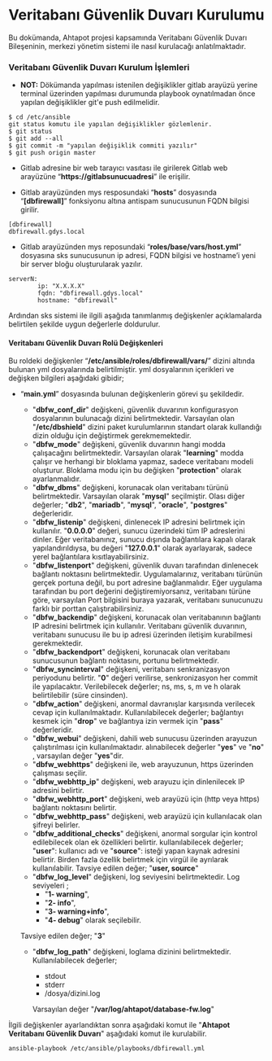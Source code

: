 # Veritabanı Güvenlik Duvarı Kurulumu



Bu dokümanda, Ahtapot projesi kapsamında Veritabanı Güvenlik Duvarı Bileşeninin, merkezi yönetim sistemi ile nasıl kurulacağı anlatılmaktadır.

### Veritabanı Güvenlik Duvarı Kurulum İşlemleri

* **NOT:** Dökümanda yapılması istenilen değişiklikler gitlab arayüzü yerine terminal üzerinden yapılması durumunda playbook oynatılmadan önce yapılan değişiklikler git'e push edilmelidir.

```
$ cd /etc/ansible
git status komutu ile yapılan değişiklikler gözlemlenir.
$ git status  
$ git add --all
$ git commit -m "yapılan değişiklik commiti yazılır"
$ git push origin master
```

* Gitlab adresine  bir web tarayıcı vasıtası ile girilerek Gitlab web arayüzüne “**https://gitlabsunucuadresi**” ile erişilir. 

* Gitlab arayüzünden mys resposundaki “**hosts**” dosyasında “**[dbfirewall]**” fonksiyonu altına antispam sunucusunun FQDN bilgisi girilir.

```
[dbfirewall]
dbfirewall.gdys.local
``` 

* Gitlab arayüzünden mys reposundaki  “**roles/base/vars/host.yml**” dosyasına sks sunucusunun ip adresi, FQDN bilgisi ve hostname’i yeni bir server bloğu oluşturularak yazılır. 

```
serverN:
        ip: "X.X.X.X"
        fqdn: "dbfirewall.gdys.local"
        hostname: "dbfirewall"
```

Ardından sks sistemi ile ilgili aşağıda tanımlanmış değişkenler açıklamalarda belirtilen şekilde uygun değerlerle doldurulur.
#### Veritabanı Güvenlik Duvarı Rolü Değişkenleri
Bu roldeki değişkenler “**/etc/ansible/roles/dbfirewall/vars/**” dizini altında bulunan yml dosyalarında belirtilmiştir. yml dosyalarının içerikleri ve değişken bilgileri aşağıdaki gibidir;

-   “**main.yml**” dosyasında bulunan değişkenlerin görevi şu şekildedir. 
	-   "**dbfw_conf_dir**" değişkeni, güvenlik duvarının konfigurasyon dosyalarının bulunacağı dizini belirtmektedir. Varsayılan olan "**/etc/dbshield**" dizini paket kurulumlarının standart olarak kullandığı dizin olduğu için değiştirmek gerekmemektedir.
	-   "**dbfw_mode**" değişkeni, güvenlik duvarının hangi modda çalışacağını belirtmektedir. Varsayılan olarak "**learning**" modda çalışır ve herhangi bir bloklama yapmaz, sadece veritabanı modeli oluşturur. Bloklama modu için bu değişken "**protection**" olarak ayarlanmalıdır.
	-   "**dbfw_dbms**" değişkeni, korunacak olan veritabanı türünü belirtmektedir. Varsayılan olarak "**mysql**" seçilmiştir. Olası diğer değerler; "**db2**", "**mariadb**", "**mysql**", "**oracle**", "**postgres**" değerleridir.
	-   "**dbfw_listenip**" değişkeni, dinlenecek IP adresini belirtmek için kullanılır. "**0.0.0.0**" değeri, sunucu üzerindeki tüm IP adreslerini dinler. Eğer veritabanınız, sunucu dışında bağlantılara kapalı olarak yapılandırıldıysa, bu değeri "**127.0.0.1**" olarak ayarlayarak, sadece yerel bağlantılara kısıtlayabilirsiniz. 
	-   "**dbfw_listenport**" değişkeni, güvenlik duvarı tarafından dinlenecek bağlantı noktasını belirtmektedir. Uygulamalarınız, veritabanı türünün gerçek portuna değil, bu port adresine bağlanmalıdır. Eğer uygulama tarafından bu port değerini değiştiremiyorsanız, veritabanı türüne göre, varsayılan Port bilgisini buraya yazarak, veritabanı sunucunuzu farklı bir porttan çalıştırabilirsiniz.
	-   "**dbfw_backendip**" değişkeni, korunacak olan veritabanının bağlantı IP adresini belirtmek için kullanılır. Veritabanı güvenlik duvarının, veritabanı sunucusu ile bu ip adresi üzerinden iletişim kurabilmesi gerekmektedir.
	-   "**dbfw_backendport**" değişkeni, korunacak olan veritabanı sunucusunun bağlantı noktasını, portunu belirtmektedir.
	-   "**dbfw_syncinterval**" değişkeni, veritabanı senkranizasyon periyodunu belirtir. "**0**" değeri verilirse, senkronizasyon her commit ile yapılacaktır. Verilebilecek değerler; ns, ms, s, m ve h olarak belirtilebilir (süre cinsinden).
	-   "**dbfw_action**" değişkeni, anormal davranışlar karşısında verilecek cevap için kullanılmaktadır. Kullanılabilecek değerler; bağlantıyı kesmek için "**drop**" ve bağlantıya izin vermek için "**pass**" değerleridir.
	-   "**dbfw_webui**" değişkeni, dahili web sunucusu üzerinden arayuzun çalıştırılması için kullanılmaktadır. alınabilecek değerler "**yes**" ve "**no**" , varsayılan değer "**yes**"dir.
	-   "**dbfw_webhttps**" değişkeni ile, web arayuzunun, https üzerinden çalışması seçilir.
	-   "**dbfw_webhttp_ip**" değişkeni, web arayuzu için dinlenilecek IP adresini belirtir.
	-   "**dbfw_webhttp_port**" değişkeni, web arayüzü için (http veya https) bağlantı noktasını belirtir.
	-   "**dbfw_webhttp_pass**" değişkeni, web arayüzü için kullanılacak olan şifreyi belirler.
	-   "**dbfw_additional_checks**" değişkeni, anormal sorgular için kontrol edilebilecek olan ek özellikleri belirtir. kullanılabilecek değerler; "**user**": kullanıcı adı ve "**source**": isteği yapan kaynak adresini belirtir. Birden fazla özellik belirtmek için virgül ile ayrılarak kullanılabilir. Tavsiye edilen değer; "**user, source**"
	-   "**dbfw_log_level**" değişkeni, log seviyesini belirtmektedir. Log seviyeleri ; 
		-   "**1- warning**", 
		-   "**2- info**", 
		-   "**3- warning+info**", 
		-   "**4- debug**" olarak seçilebilir. 

	Tavsiye edilen değer; "**3**"
	
	-   "**dbfw_log_path**" değişkeni, loglama dizinini belirtmektedir. Kullanılabilecek değerler; 
		-   stdout
		-   stderr
		-   /dosya/dizini.log 
		
		Varsayılan değer "**/var/log/ahtapot/database-fw.log**" 




İlgili değişkenler ayarlandıktan sonra aşağıdaki komut ile "**Ahtapot Veritabanı Güvenlik Duvarı**" aşağıdaki komut ile kurulabilir.

```
ansible-playbook /etc/ansible/playbooks/dbfirewall.yml 
```


